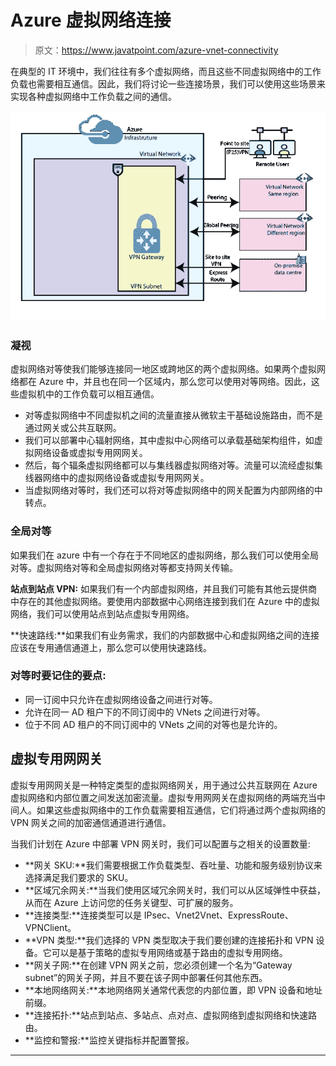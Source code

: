 # Azure 虚拟网络连接

> 原文：<https://www.javatpoint.com/azure-vnet-connectivity>

在典型的 IT 环境中，我们往往有多个虚拟网络，而且这些不同虚拟网络中的工作负载也需要相互通信。因此，我们将讨论一些连接场景，我们可以使用这些场景来实现各种虚拟网络中工作负载之间的通信。

![Azure VNet Connectivity](img/04ffb96b1da1719b0552c3b1e56b3e42.png)

### 凝视

虚拟网络对等使我们能够连接同一地区或跨地区的两个虚拟网络。如果两个虚拟网络都在 Azure 中，并且也在同一个区域内，那么您可以使用对等网络。因此，这些虚拟机中的工作负载可以相互通信。

*   对等虚拟网络中不同虚拟机之间的流量直接从微软主干基础设施路由，而不是通过网关或公共互联网。
*   我们可以部署中心辐射网络，其中虚拟中心网络可以承载基础架构组件，如虚拟网络设备或虚拟专用网网关。
*   然后，每个辐条虚拟网络都可以与集线器虚拟网络对等。流量可以流经虚拟集线器网络中的虚拟网络设备或虚拟专用网网关。
*   当虚拟网络对等时，我们还可以将对等虚拟网络中的网关配置为内部网络的中转点。

### 全局对等

如果我们在 azure 中有一个存在于不同地区的虚拟网络，那么我们可以使用全局对等。虚拟网络对等和全局虚拟网络对等都支持网关传输。

**站点到站点 VPN:** 如果我们有一个内部虚拟网络，并且我们可能有其他云提供商中存在的其他虚拟网络。要使用内部数据中心网络连接到我们在 Azure 中的虚拟网络，我们可以使用站点到站点虚拟专用网络。

**快速路线:**如果我们有业务需求，我们的内部数据中心和虚拟网络之间的连接应该在专用通信通道上，那么您可以使用快速路线。

### 对等时要记住的要点:

*   同一订阅中只允许在虚拟网络设备之间进行对等。
*   允许在同一 AD 租户下的不同订阅中的 VNets 之间进行对等。
*   位于不同 AD 租户的不同订阅中的 VNets 之间的对等也是允许的。

## 虚拟专用网网关

虚拟专用网网关是一种特定类型的虚拟网络网关，用于通过公共互联网在 Azure 虚拟网络和内部位置之间发送加密流量。虚拟专用网网关在虚拟网络的两端充当中间人。如果这些虚拟网络中的工作负载需要相互通信，它们将通过两个虚拟网络的 VPN 网关之间的加密通信通道进行通信。

当我们计划在 Azure 中部署 VPN 网关时，我们可以配置与之相关的设置数量:

*   **网关 SKU:**我们需要根据工作负载类型、吞吐量、功能和服务级别协议来选择满足我们要求的 SKU。
*   **区域冗余网关:**当我们使用区域冗余网关时，我们可以从区域弹性中获益，从而在 Azure 上访问您的任务关键型、可扩展的服务。
*   **连接类型:**连接类型可以是 IPsec、Vnet2Vnet、ExpressRoute、VPNClient。
*   **VPN 类型:**我们选择的 VPN 类型取决于我们要创建的连接拓扑和 VPN 设备。它可以是基于策略的虚拟专用网络或基于路由的虚拟专用网络。
*   **网关子网:**在创建 VPN 网关之前，您必须创建一个名为“Gateway subnet”的网关子网，并且不要在该子网中部署任何其他东西。
*   **本地网络网关:**本地网络网关通常代表您的内部位置，即 VPN 设备和地址前缀。
*   **连接拓扑:**站点到站点、多站点、点对点、虚拟网络到虚拟网络和快速路由。
*   **监控和警报:**监控关键指标并配置警报。

* * *